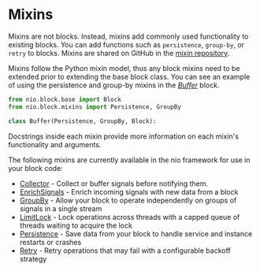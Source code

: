 # Mixins

Mixins are not blocks. Instead, mixins add commonly used functionality to existing blocks. You can add functions such as `persistence`, `group-by`, or `retry` to blocks. Mixins are shared on GitHub in the [mixin repository](https://github.com/niolabs/nio/tree/master/nio/block/mixins).

Mixins follow the Python mixin model, thus any block mixins need to be extended prior to extending the base block class. You can see an example of using the persistence and group-by mixins in the [_Buffer_](https://github.com/nio-blocks/buffer) block.
```py
from nio.block.base import Block
from nio.block.mixins import Persistence, GroupBy

class Buffer(Persistence, GroupBy, Block):

```

Docstrings inside each mixin provide more information on each mixin's functionality and arguments.

The following mixins are currently available in the nio framework for use in your block code:

 * [Collector](/blocks/block-mixins/collector.md) -  Collect or buffer signals before notifying them.
 * [EnrichSignals](/blocks/block-mixins/enrich-signals.md) - Enrich incoming signals with new data from a block
 * [GroupBy](/blocks/block-mixins/group-by.md) - Allow your block to operate independently on groups of signals in a single stream
 * [LimitLock](/blocks/block-mixins/limit-lock.md) - Lock operations across threads with a capped queue of threads waiting to acquire the lock
 * [Persistence](/blocks/block-mixins/persistence.md) - Save data from your block to handle service and instance restarts or crashes
 * [Retry](/blocks/block-mixins/retry.md) - Retry operations that may fail with a configurable backoff strategy

